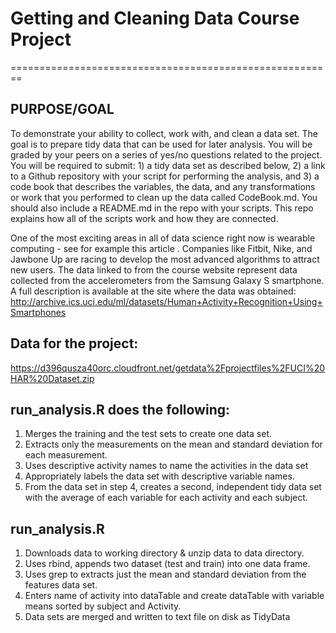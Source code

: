 # Getting and Cleaning Data Course Project
========================================================
## PURPOSE/GOAL
To demonstrate your ability to collect, work with, and clean a data set. The goal is to prepare tidy data that can be used for later analysis. You will be graded by your peers on a series of yes/no questions related to the project. You will be required to submit: 1) a tidy data set as described below, 2) a link to a Github repository with your script for performing the analysis, and 3) a code book that describes the variables, the data, and any transformations or work that you performed to clean up the data called CodeBook.md. You should also include a README.md in the repo with your scripts. This repo explains how all of the scripts work and how they are connected.

One of the most exciting areas in all of data science right now is wearable computing - see for example this article . Companies like Fitbit, Nike, and Jawbone Up are racing to develop the most advanced algorithms to attract new users. The data linked to from the course website represent data collected from the accelerometers from the Samsung Galaxy S smartphone. A full description is available at the site where the data was obtained: 
http://archive.ics.uci.edu/ml/datasets/Human+Activity+Recognition+Using+Smartphones 

## Data for the project: 
https://d396qusza40orc.cloudfront.net/getdata%2Fprojectfiles%2FUCI%20HAR%20Dataset.zip 

## run_analysis.R does the following: 
1. Merges the training and the test sets to create one data set.
2. Extracts only the measurements on the mean and standard deviation for each measurement. 
3. Uses descriptive activity names to name the activities in the data set
4. Appropriately labels the data set with descriptive variable names. 
5. From the data set in step 4, creates a second, independent tidy data set with the average of each variable for each activity and each subject.

## run_analysis.R
1. Downloads data to working directory & unzip data to data directory.
2. Uses rbind, appends two dataset (test and train) into one data frame.
3. Uses grep to extracts just the mean and standard deviation from the features data set.
4. Enters name of activity into dataTable and create dataTable with variable means sorted by subject and Activity.
5. Data sets are merged and written to text file on disk as TidyData

